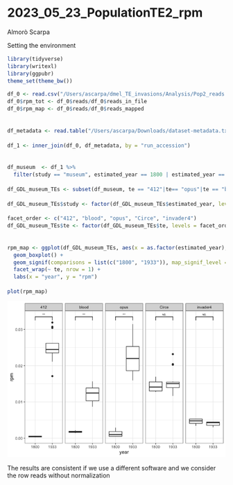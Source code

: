 2023_05_23_PopulationTE2_rpm
================
Almorò Scarpa

Setting the environment

``` r
library(tidyverse)
library(writexl)
library(ggpubr)
theme_set(theme_bw())
```

``` r
df_0 <- read.csv("/Users/ascarpa/dmel_TE_invasions/Analysis/Pop2_reads.csv", header = TRUE)
df_0$rpm_tot <- df_0$reads/df_0$reads_in_file
df_0$rpm_map <- df_0$reads/df_0$reads_mapped


df_metadata <- read.table("/Users/ascarpa/Downloads/dataset-metadata.txt", sep = "\t", header = TRUE)

df_1 <- inner_join(df_0, df_metadata, by = "run_accession") 


df_museum  <- df_1 %>%
  filter(study == "museum", estimated_year == 1800 | estimated_year == 1933)

df_GDL_museum_TEs <- subset(df_museum, te == "412"|te== "opus"|te == "blood"|te =="Circe"|te =="invader4")

df_GDL_museum_TEs$study <- factor(df_GDL_museum_TEs$estimated_year, levels = c(1800, 1933))

facet_order <- c("412", "blood", "opus", "Circe", "invader4")
df_GDL_museum_TEs$te <- factor(df_GDL_museum_TEs$te, levels = facet_order)


rpm_map <- ggplot(df_GDL_museum_TEs, aes(x = as.factor(estimated_year), y = rpm_map)) +
  geom_boxplot() +
  geom_signif(comparisons = list(c("1800", "1933")), map_signif_level = TRUE, textsize = 2) +
  facet_wrap(~ te, nrow = 1) +
  labs(x = "year", y = "rpm")

plot(rpm_map)
```

![](2023_05_23_PopulationTE2_rpm_files/figure-gfm/unnamed-chunk-2-1.png)<!-- -->

The results are consistent if we use a different software and we
consider the row reads without normalization
